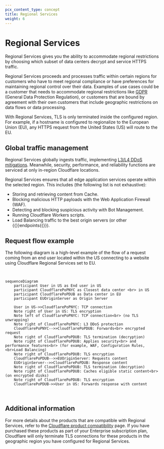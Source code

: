 ```yaml
---
pcx_content_type: concept
title: Regional Services
weight: 6
---
```


# Regional Services

Regional Services gives you the ability to accommodate regional restrictions by choosing which subset of data centers decrypt and service HTTPS traffic.

Regional Services proceeds and processes traffic within certain regions for customers who have to meet regional compliance or have preferences for maintaining regional control over their data. Examples of use cases could be a customer that needs to accommodate regional restrictions like [GDPR](https://www.cloudflare.com/trust-hub/gdpr/) (General Data Protection Regulation), or customers that are bound by agreement with their own customers that include geographic restrictions on data flows or data processing.

With Regional Services, TLS is only terminated inside the configured region. For example, if a hostname is configured to regionalize to the European Union (EU), any HTTPS request from the United States (US) will route to the EU.

## Global traffic management

Regional Services globally ingests traffic, implementing [L3/L4 DDoS mitigations](/ddos-protection/about/attack-coverage/). Meanwhile, security, performance, and reliability functions are serviced at only in-region Cloudflare locations.

Regional Services ensures that all edge application services operate within the selected region. This includes (the following list is not exhaustive):

- Storing and retrieving content from Cache.
- Blocking malicious HTTP payloads with the Web Application Firewall (WAF).
- Detecting and blocking suspicious activity with Bot Management.
- Running Cloudflare Workers scripts.
- Load Balancing traffic to the best origin servers (or other {{<glossary-tooltip term_id="endpoint">}}endpoints{{</glossary-tooltip>}}).

## Request flow example

The following diagram is a high-level example of the flow of a request coming from an end user located within the US connecting to a website using Cloudflare Regional Services set to EU.

<br>

```mermaid
sequenceDiagram
    participant User in US as End user in US
    participant CloudflarePoPNYC as Closest data center <br> in US
    participant CloudflarePoPDUB as Data center in EU
    participant EUOriginServer as Origin Server

    User in US->>CloudflarePoPNYC: TCP connection
    Note right of User in US: TLS encryption
    Note left of CloudflarePoPNYC: TCP connection<br> (no TLS unwrapping)
    Note right of CloudflarePoPNYC: L3 DDoS protection
    CloudflarePoPNYC-->>CloudflarePoPDUB: Forwards<br> encrypted request
    Note right of CloudflarePoPDUB: TLS termination (decryption)
    Note right of CloudflarePoPDUB: Applies security<br> and performance features<br> (for example, WAF, Configuration Rules, <br>Load Balancing)
    Note right of CloudflarePoPDUB: TLS encryption
    CloudflarePoPDUB-->>EUOriginServer: Requests content
    EUOriginServer-->>CloudflarePoPDUB: Response content
    Note right of CloudflarePoPDUB: TLS termination (decryption)
    Note right of CloudflarePoPDUB: Caches eligible static content<br> (on encrypted disks)
    Note right of CloudflarePoPDUB: TLS encryption
    CloudflarePoPDUB->>User in US: Forwards response with content
```

<br>

## Additional information

For more details about the products that are compatible with Regional Services, refer to the [Cloudflare product compatibility](/data-localization/compatibility/) page. If you have purchased these products as part of your Enterprise subscription plan, Cloudflare will only terminate TLS connections for these products in the geographic region you have configured for Regional Services.
